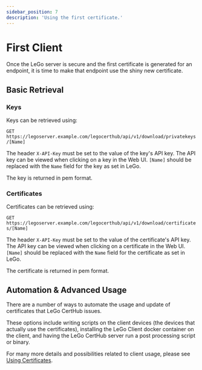 ```yaml
---
sidebar_position: 7
description: 'Using the first certificate.'
---
```


# First Client

Once the LeGo server is secure and the first certificate is
generated for an endpoint, it is time to make that endpoint use
the shiny new certificate.

## Basic Retrieval

### Keys

Keys can be retrieved using:

`GET https://legoserver.example.com/legocerthub/api/v1/download/privatekeys/[Name]`

The header `X-API-Key` must be set to the value of the key's
API key. The API key can be viewed when clicking on a key in
the Web UI. `[Name]` should be replaced with the `Name` field
for the key as set in LeGo.

The key is returned in pem format.

### Certificates

Certificates can be retrieved using:

`GET https://legoserver.example.com/legocerthub/api/v1/download/certificates/[Name]`

The header `X-API-Key` must be set to the value of the certificate's
API key. The API key can be viewed when clicking on a certificate in
the Web UI. `[Name]` should be replaced with the `Name` field for the
certificate as set in LeGo.

The certificate is returned in pem format.

## Automation & Advanced Usage

There are a number of ways to automate the usage and update of certificates
that LeGo CertHub issues.

These options include writing scripts on the client devices (the
devices that actually use the certificates), installing the LeGo Client
docker container on the client, and having the LeGo CertHub server run
a post processing script or binary.

For many more details and possibilities related to client usage, please see
[Using Certificates](/docs/using_certificates).
